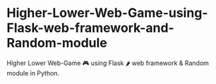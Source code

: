 # Higher-Lower-Web-Game-using-Flask-web-framework-and-Random-module
Higher Lower Web-Game 🎮 using Flask 🌶 web framework &amp; Random module in Python.
